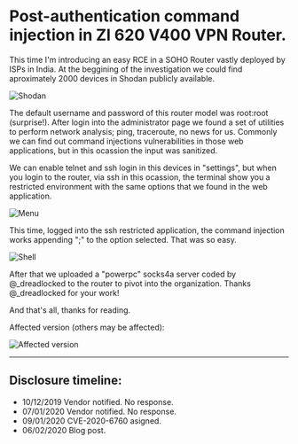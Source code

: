 # Post-authentication command injection in ZI 620 V400 VPN Router.

This time I'm introducing an easy RCE in a SOHO Router vastly deployed by ISPs in India. At the beggining of the investigation we could find aproximately 2000 devices in Shodan publicly available.

![Shodan](https://user-images.githubusercontent.com/50701542/73945844-3add7200-48f5-11ea-8d13-5166a55c405c.png)

The default username and password of this router model was root:root (surprise!). After login into the administrator page we found a set of utilities to perform network analysis; ping, traceroute, no news for us. Commonly we can find out command injections vulnerabilities in those web applications, but in this ocassion the input was sanitized.

We can enable telnet and ssh login in this devices in "settings", but when you login to the router, via ssh in this ocassion, the terminal show you a restricted environment with the same options that we found in the web application.

![Menu](https://user-images.githubusercontent.com/50701542/73945452-96f3c680-48f4-11ea-898e-877ab2f61fd7.png)

This time, logged into the ssh restricted application, the command injection works appending ";" to the option selected. That was so easy.

![Shell](https://user-images.githubusercontent.com/50701542/73945972-724c1e80-48f5-11ea-8311-3fa532186df8.png)

After that we uploaded a "powerpc" socks4a server coded by @_dreadlocked to the router to pivot into the organization. Thanks @_dreadlocked for your work!

And that's all, thanks for reading.

Affected version (others may be affected):

![Affected version](https://user-images.githubusercontent.com/50701542/73930220-79176900-48d6-11ea-8a53-5582a19d779e.png)

---

## Disclosure timeline:
- 10/12/2019 Vendor notified. No response.
- 07/01/2020 Vendor notified. No response.
- 09/01/2020 CVE-2020-6760 asigned.
- 06/02/2020 Blog post.
